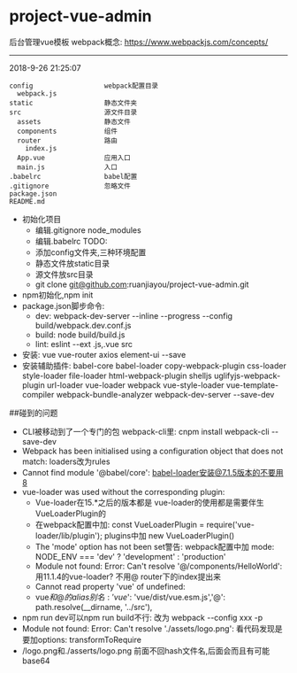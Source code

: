# project-vue-admin
后台管理vue模板
webpack概念: https://www.webpackjs.com/concepts/
***
2018-9-26 21:25:07
```
config                  webpack配置目录
  webpack.js
static                  静态文件夹
src                     源文件目录
  assets                静态文件
  components            组件
  router                路由
    index.js
  App.vue               应用入口
  main.js               入口
.babelrc                babel配置
.gitignore              忽略文件
package.json
README.md
```
- 初始化项目
  - 编辑.gitignore node_modules
  - 编辑.babelrc TODO:
  - 添加config文件夹,三种环境配置
  - 静态文件放static目录
  - 源文件放src目录
  - git clone git@github.com:ruanjiayou/project-vue-admin.git
- npm初始化,npm init
- package.json脚步命令: 
  - dev: webpack-dev-server --inline --progress --config build/webpack.dev.conf.js
  - build: node build/build.js
  - lint: eslint --ext .js,.vue src
- 安装: vue vue-router axios element-ui --save
- 安装辅助插件: babel-core babel-loader copy-webpack-plugin css-loader style-loader file-loader html-webpack-plugin shelljs uglifyjs-webpack-plugin url-loader vue-loader webpack vue-style-loader vue-template-compiler webpack-bundle-analyzer webpack-dev-server --save-dev

##碰到的问题
- CLI被移动到了一个专门的包 webpack-cli里: cnpm install webpack-cli --save-dev
- Webpack has been initialised using a configuration object that does not match: loaders改为rules
- Cannot find module '@babel/core': babel-loader安装@7.1.5版本的不要用8
- vue-loader was used without the corresponding plugin: 
  - Vue-loader在15.*之后的版本都是 vue-loader的使用都是需要伴生 VueLoaderPlugin的
  - 在webpack配置中加: const VueLoaderPlugin = require('vue-loader/lib/plugin'); plugins中加 new VueLoaderPlugin()
  - The 'mode' option has not been set警告: webpack配置中加 mode: NODE_ENV === 'dev' ? 'development' : 'production'
  - Module not found: Error: Can't resolve '@/components/HelloWorld': 用11.1.4的vue-loader? 不用@ router下的index提出来
  - Cannot read property 'vue' of undefined: 
  - vue$和@的alias别名:'vue$': 'vue/dist/vue.esm.js','@': path.resolve(__dirname, '../src'),
- npm run dev可以npm run build不行: 改为 webpack --config xxx -p
- Module not found: Error: Can't resolve './assets/logo.png': 看代码发现是要加options: transformToRequire
- /logo.png和./asserts/logo.png 前面不回hash文件名,后面会而且有可能base64